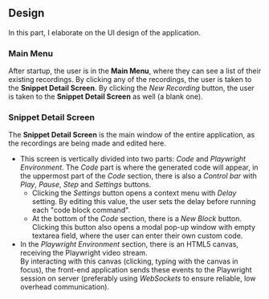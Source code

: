 ## Design
In this part, I elaborate on the UI design of the application.
### Main Menu
After startup, the user is in the **Main Menu**, where they can see a list of their existing recordings. By clicking any of the recordings, the user is taken to the **Snippet Detail Screen**. By clicking the *New Recording* button, the user is taken to the **Snippet Detail Screen** as well (a blank one).

### Snippet Detail Screen
The **Snippet Detail Screen** is the main window of the entire application, as the recordings are being made and edited here.
- This screen is vertically divided into two parts: *Code* and *Playwright Environment*. The *Code* part is where the generated code will appear, in the uppermost part of the *Code* section, there is also a *Control bar* with *Play*, *Pause*, *Step* and *Settings* buttons. 
    - Clicking the *Settings* button opens a context menu with *Delay* setting. By editing this value, the user sets the delay before running each "code block command". 
    - At the bottom of the *Code* section, there is a *New Block* button. Clicking this button also opens a modal pop-up window with empty textarea field, where the user can enter their own custom code.
- In the *Playwright Environment* section, there is an HTML5 canvas, receiving the Playwright video stream. \
By interacting with this canvas (clicking, typing with the canvas in focus), the front-end application sends these events to the Playwright session on server (preferably using *WebSockets* to ensure reliable, low overhead communication).
    